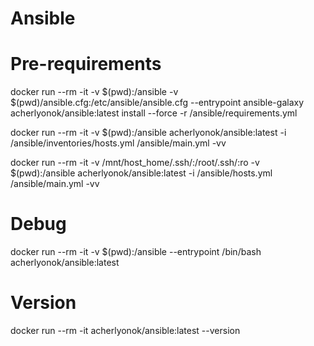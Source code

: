 # Ansible

# Pre-requirements
docker run --rm -it -v $(pwd):/ansible -v $(pwd)/ansible.cfg:/etc/ansible/ansible.cfg --entrypoint ansible-galaxy acherlyonok/ansible:latest install --force -r /ansible/requirements.yml

docker run --rm -it -v $(pwd):/ansible acherlyonok/ansible:latest -i /ansible/inventories/hosts.yml /ansible/main.yml -vv

docker run --rm -it -v /mnt/host_home/.ssh/:/root/.ssh/:ro -v $(pwd):/ansible acherlyonok/ansible:latest -i /ansible/hosts.yml /ansible/main.yml -vv

# Debug
docker run --rm -it -v $(pwd):/ansible --entrypoint /bin/bash acherlyonok/ansible:latest

# Version
docker run --rm -it acherlyonok/ansible:latest --version
